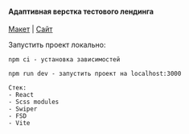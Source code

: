#### Адаптивная верстка тестового лендинга

<a href="https://www.figma.com/design/0xXfupPNU3aZxPqFbmhCKb/%D0%94%D0%B8%D0%B7%D0%B0%D0%B9%D0%BD-%D0%B4%D0%BB%D1%8F-%D0%B2%D0%B5%D1%80%D1%81%D1%82%D0%BA%D0%B8-%7C-%D0%A2%D0%B5%D1%81%D1%82%D0%BE%D0%B2%D1%8B%D0%B9-%D0%BB%D0%B5%D0%BD%D0%B4%D0%B8%D0%BD%D0%B3?node-id=2-200&node-type=frame&t=hWlP3i8JQGXp0AFS-0">Макет</a>
|
<a href="https://pvl1001.github.io/club-4-horse/">Сайт</a>

Запустить проект локально:

`npm ci - установка зависимостей`

`npm run dev - запустить проект на localhost:3000`

```
Стек:
- React
- Scss modules
- Swiper
- FSD
- Vite
```
